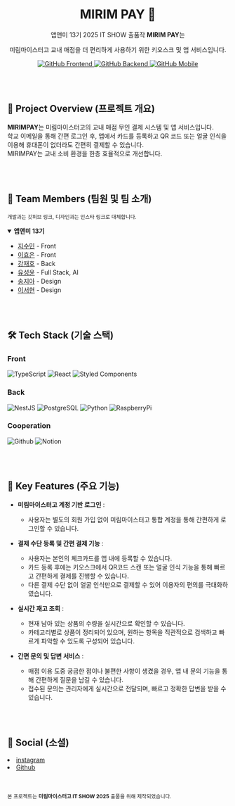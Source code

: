 <div align="center">
  <h1><b>MIRIM PAY 🍃</b></h1>
  <p>앱앤미 13기 2025 IT SHOW 출품작 <b>MIRIM PAY</b>는</p>
  <p>미림마이스터고 교내 매점을 더 편리하게 사용하기 위한 키오스크 및 앱 서비스입니다. </p>
  <p>
    <a href="https://github.com/app-and-me/2025_ITShow_MirimPay_Client.git">
      <img src="https://img.shields.io/badge/GitHub-Frontend-38C172?style=flat-square&logo=github" alt="GitHub Frontend" />
    </a>
    <a href="https://github.com/app-and-me/2025_ITShow_MirimPay_Server.git">
      <img src="https://img.shields.io/badge/GitHub-Backend-249D57?style=flat-square&logo=github" alt="GitHub Backend" />
    </a>
    <a href="https://github.com/app-and-me/2025_ITShow_MirimPay_Mobile.git">
      <img src="https://img.shields.io/badge/GitHub-Mobile-1d7e46?style=flat-square&logo=github" alt="GitHub Mobile" />
    </a>
  </p>
</div>

</br>
</br>

## 🧾 Project Overview (프로젝트 개요)

**MIRIMPAY**는 미림마이스터고의 교내 매점 무인 결제 시스템 및 앱 서비스입니다. </br>
학교 이메일을 통해 간편 로그인 후, 앱에서 카드를 등록하고 QR 코드 또는 얼굴 인식을 이용해 휴대폰이 없더라도 간편히 결제할 수 있습니다. </br>
MIRIMPAY는 교내 소비 환경을 한층 효율적으로 개선합니다. </br>

</br>
</br>


## 👥 Team Members (팀원 및 팀 소개)
<sub>개발과는 깃허브 링크, 디자인과는 인스타 링크로 대체합니다.</sub>

<details open>
  <summary><b>앱앤미 13기</b></summary>
    <div markdown="1">
      <ul>
        <li><a href="https://github.com/cuzurmyhabit">지수민</a> - Front</li>
        <li><a href="https://github.com/Hyotaccato">이효은</a> - Front</li>
        <li><a href="https://github.com/jaehokang1007">강재호</a> - Back</li>
        <li><a href="https://github.com/3x-haust">유성윤</a> - Full Stack, AI</li>
        <li><a href="https://www.instagram.com/soo_g81">송지아</a> - Design</li>
        <li><a href="https://www.instagram.com/zush.ol">이서현</a> - Design</li>
      </ul>
    </div>
</details>

</br>
</br>

## 🛠️ Tech Stack (기술 스택)
### Front
![TypeScript](https://img.shields.io/badge/TypeScript-007ACC?style=for-the-badge&logo=typescript&logoColor=white) 
![React](https://img.shields.io/badge/React-20232A?style=for-the-badge&logo=react&logoColor=61DAFB)
![Styled Components](https://img.shields.io/badge/StyledComponents-ffffff?style=for-the-badge&logo=StyledComponents&logoColor=pink)

### Back
![NestJS](https://img.shields.io/badge/NestJS-3a464b?style=for-the-badge&logo=NestJS&logoColor=red) 
![PostgreSQL](https://img.shields.io/badge/PostgreSQL-316192?style=for-the-badge&logo=postgresql&logoColor=white) 
![Python](https://img.shields.io/badge/Python-3776AB?style=for-the-badge&logo=python&logoColor=yellow) 
![RaspberryPi](https://img.shields.io/badge/RaspberryPi-B81141?style=for-the-badge&logo=RaspberryPi&logoColor=white) 

### Cooperation
![Github](https://img.shields.io/badge/GitHub-100000?style=for-the-badge&logo=github&logoColor=white) 
![Notion](https://img.shields.io/badge/Notion-000000?style=for-the-badge&logo=notion&logoColor=white)

</br>
</br>

## 📱 Key Features (주요 기능)
- **미림마이스터고 계정 기반 로그인** :
  - 사용자는 별도의 회원 가입 없이 미림마이스터고 통합 계정을 통해 간편하게 로그인할 수 있습니다.

- **결제 수단 등록 및 간편 결제 기능** :
  - 사용자는 본인의 체크카드를 앱 내에 등록할 수 있습니다.
  - 카드 등록 후에는 키오스크에서 QR코드 스캔 또는 얼굴 인식 기능을 통해 빠르고 간편하게 결제를 진행할 수 있습니다.
  - 다른 결제 수단 없이 얼굴 인식만으로 결제할 수 있어 이용자의 편의를 극대화하였습니다.

- **실시간 재고 조회** :
  - 현재 남아 있는 상품의 수량을 실시간으로 확인할 수 있습니다.
  - 카테고리별로 상품이 정리되어 있으며, 원하는 항목을 직관적으로 검색하고 빠르게 파악할 수 있도록 구성되어 있습니다.

- **간편 문의 및 답변 서비스** :
  - 매점 이용 도중 궁금한 점이나 불편한 사항이 생겼을 경우, 앱 내 문의 기능을 통해 간편하게 질문을 남길 수 있습니다.
  - 접수된 문의는 관리자에게 실시간으로 전달되며, 빠르고 정확한 답변을 받을 수 있습니다. 

 </br>
 </br>


## 🔗 Social (소셜)
<li><a href="https://www.instagram.com/app_and_me/">instagram</a></li>
<li><a href="https://github.com/app-and-me">Github</a></li>

</br>
</br>

<sub>본 프로젝트는 **미림마이스터고 IT SHOW 2025** 출품을 위해 제작되었습니다.</sub>